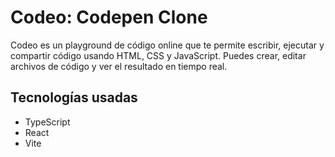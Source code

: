 # Codeo: Codepen Clone
Codeo es un playground de código online que te permite escribir, ejecutar y compartir código usando HTML, CSS y JavaScript. Puedes crear, editar archivos de código y ver el resultado en tiempo real. 

## Tecnologías usadas
* TypeScript
* React
* Vite